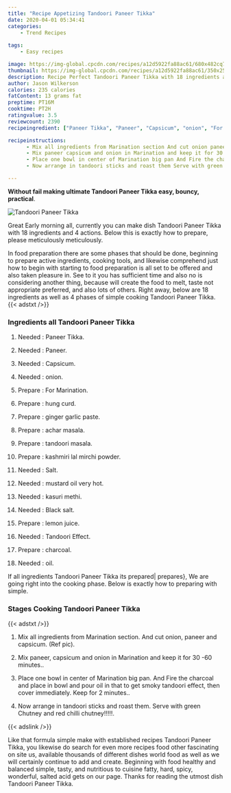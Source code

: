 ```yaml
---
title: "Recipe Appetizing Tandoori Paneer Tikka"
date: 2020-04-01 05:34:41
categories:
    - Trend Recipes
    
tags:
    - Easy recipes

image: https://img-global.cpcdn.com/recipes/a12d5922fa88ac61/680x482cq70/tandoori-paneer-tikka-recipe-main-photo.jpg
thumbnail: https://img-global.cpcdn.com/recipes/a12d5922fa88ac61/350x250cq70/tandoori-paneer-tikka-recipe-main-photo.jpg
description: Recipe Perfect Tandoori Paneer Tikka with 18 ingredients and 4 stages of easy cooking.
author: Jason Wilkerson
calories: 235 calories
fatContent: 13 grams fat
preptime: PT16M
cooktime: PT2H
ratingvalue: 3.5
reviewcount: 2390
recipeingredient: ["Paneer Tikka", "Paneer", "Capsicum", "onion", "For Marination", "hung curd", "ginger garlic paste", "achar masala", "tandoori masala", "kashmiri lal mirchi powder", "Salt", "mustard oil very hot", "kasuri methi", "Black salt", "lemon juice", "Tandoori Effect", "charcoal", "oil"]

recipeinstructions: 
      - Mix all ingredients from Marination section And cut onion paneer and capsicum Ref pic 
      - Mix paneer capsicum and onion in Marination and keep it for 30 60 minutes 
      - Place one bowl in center of Marination big pan And Fire the charcoal and place in bowl and pour oil in that to get smoky tandoori effect then cover immediately Keep for 2 minutes 
      - Now arrange in tandoori sticks and roast them Serve with green Chutney and red chilli chutney

---
```




**Without fail making ultimate Tandoori Paneer Tikka easy, bouncy, practical**. 


![Tandoori Paneer Tikka](https://img-global.cpcdn.com/recipes/a12d5922fa88ac61/680x482cq70/tandoori-paneer-tikka-recipe-main-photo.jpg "Tandoori Paneer Tikka")




Great Early morning all, currently you can make dish Tandoori Paneer Tikka with 18 ingredients and 4 actions. Below this is exactly how to prepare, please meticulously meticulously.

In food preparation there are some phases that should be done, beginning to prepare active ingredients, cooking tools, and likewise comprehend just how to begin with starting to food preparation is all set to be offered and also taken pleasure in. See to it you has sufficient time and also no is considering another thing, because will create the food to melt, taste not appropriate preferred, and also lots of others. Right away, below are 18 ingredients as well as 4 phases of simple cooking Tandoori Paneer Tikka.
{{< adstxt />}}

### Ingredients all Tandoori Paneer Tikka


1. Needed  : Paneer Tikka.

1. Needed  : Paneer.

1. Needed  : Capsicum.

1. Needed  : onion.

1. Prepare  : For Marination.

1. Prepare  : hung curd.

1. Prepare  : ginger garlic paste.

1. Prepare  : achar masala.

1. Prepare  : tandoori masala.

1. Prepare  : kashmiri lal mirchi powder.

1. Needed  : Salt.

1. Needed  : mustard oil very hot.

1. Needed  : kasuri methi.

1. Needed  : Black salt.

1. Prepare  : lemon juice.

1. Needed  : Tandoori Effect.

1. Prepare  : charcoal.

1. Needed  : oil.



If all ingredients Tandoori Paneer Tikka its prepared| prepares}, We are going right into the cooking phase. Below is exactly how to preparing with simple.

### Stages Cooking Tandoori Paneer Tikka

{{< adstxt />}}


1. Mix all ingredients from Marination section. And cut onion, paneer and capsicum. (Ref pic).



1. Mix paneer, capsicum and onion in Marination and keep it for 30 -60 minutes..



1. Place one bowl in center of Marination big pan. And Fire the charcoal and place in bowl and pour oil in that to get smoky tandoori effect, then cover immediately. Keep for 2 minutes..



1. Now arrange in tandoori sticks and roast them. Serve with green Chutney and red chilli chutney!!!!!.





{{< adslink />}}

Like that formula simple make with established recipes Tandoori Paneer Tikka, you likewise do search for even more recipes food other fascinating on site us, available thousands of different dishes world food as well as we will certainly continue to add and create. Beginning with food healthy and balanced simple, tasty, and nutritious to cuisine fatty, hard, spicy, wonderful, salted acid gets on our page. Thanks for reading the utmost dish Tandoori Paneer Tikka.
